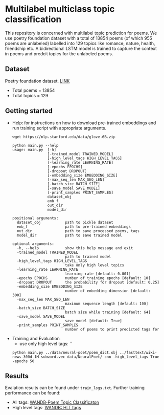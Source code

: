 # Multilabel multiclass topic classification

This repository is concerned with multilabel topic prediction for poems. We use poetry foundation dataset with a total of 13854 poems (of which 955 poems are unlabeled) labelled into 129 topics like romance, nature, health, friendship etc. A bidirectional LSTM model is trained to capture the context in poems and predcit topics for the unlabeled poems.

## Dataset
Poetry foundation dataset. [LINK](https://www.kaggle.com/tgdivy/poetry-foundation-poems)
- Total poems = 13854
- Total topics = 129

## Getting started
- Help: for instructions on how to download pre-trained embeddings and run training script with appropriate arguments.
    ```
    wget https://nlp.stanford.edu/data/glove.6B.zip
    ```
    ```
    python main.py --help
    usage: main.py  [-h] 
                    [-trained_model TRAINED_MODEL] 
                    [-high_level_tags HIGH_LEVEL_TAGS] 
                    [-learning_rate LEARNING_RATE] 
                    [-epochs EPOCHS]
                    [-dropout DROPOUT] 
                    [-embedding_size EMBEDDING_SIZE] 
                    [-max_seq_len MAX_SEQ_LEN] 
                    [-batch_size BATCH_SIZE]
                    [-save_model SAVE_MODEL] 
                    [-print_samples PRINT_SAMPLES]
                    dataset_obj 
                    emb_f 
                    out_dir 
                    model_dir

    positional arguments:
      dataset_obj           path to pickle dataset
      emb_f                 path to pre-trained embeddings
      out_dir               path to save processed poems, tags
      model_dir             path to save trained model

    optional arguments:
      -h, --help            show this help message and exit
      -trained_model TRAINED_MODEL
                            path to trained model
      -high_level_tags HIGH_LEVEL_TAGS
                            take only high level topics
      -learning_rate LEARNING_RATE
                            learning rate [default: 0.001]
      -epochs EPOCHS        number of training epochs [default: 10]
      -dropout DROPOUT      the probability for dropout [default: 0.25]
      -embedding_size EMBEDDING_SIZE
                            number of embedding dimension [default: 300]
      -max_seq_len MAX_SEQ_LEN
                            maximum sequence length [default: 100]
      -batch_size BATCH_SIZE
                            batch size while training [default: 64]
      -save_model SAVE_MODEL
                            save model [default: True]
      -print_samples PRINT_SAMPLES
                            number of poems to print predicted tags for

    ```
- Training and Evaluation
    - use only high level tags: ``
    ```
    python main.py ../data/neural-poet/poem_dict.obj ../fasttext/wiki-news-300d-1M-subword.vec data/NeuralPoet/ cnn -high_level_tags True -epochs 50
    ```
## Results
Evalation results can be found under `train_logs.txt`. Further training performance can be found:
- All tags: [WANDB-Poem Topic Classificaton](https://wandb.ai/sangeet2020/Poem%20topic%20classification/runs/3ub7b9m4?workspace=user-sangeet2020)
- High level tags: [WANDB: HLT tags](https://wandb.ai/sangeet2020/[HLT]%20Poem%20topic%20classification/runs/ll9fjr0k/overview?workspace=user-sangeet2020)

